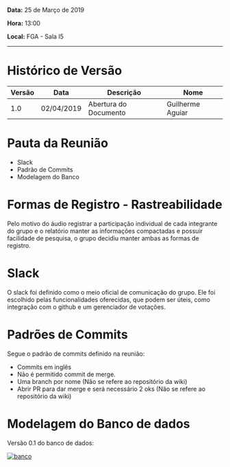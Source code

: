 **Data:**
25 de Março de 2019

**Hora:**
13:00

**Local:**
FGA - Sala I5

---

# Histórico de Versão

| Versão | Data | Descrição | Nome |
| -- | -- | -- | -- |
| 1.0 | 02/04/2019 | Abertura do Documento | Guilherme Aguiar|

# Pauta da Reunião

* Slack
* Padrão de Commits
* Modelagem do Banco



# Formas de Registro - Rastreabilidade

Pelo motivo do áudio registrar a participação individual de cada integrante do grupo e o relatório manter as informações compactadas e possuir facilidade de pesquisa, o grupo decidiu manter ambas as formas de registro.

# Slack

O slack foi definido como o meio oficial de comunicação do grupo. Ele foi escolhido pelas funcionalidades oferecidas, que podem ser úteis, como integração com o github e um gerenciador de votações.

# Padrões de Commits

Segue o padrão de commits definido na reunião:

* Commits em inglês
* Não é permitido commit de merge.
* Uma branch por nome (Não se refere ao repositório da wiki)
* Abrir PR para dar merge e será necessário 2 oks (Não se refere ao repositório da wiki)

# Modelagem do Banco de dados

Versão 0.1 do banco de dados:

[![banco](https://i.imgur.com/3yKf0MO.jpg)](https://i.imgur.com/3yKf0MO.jpg)
